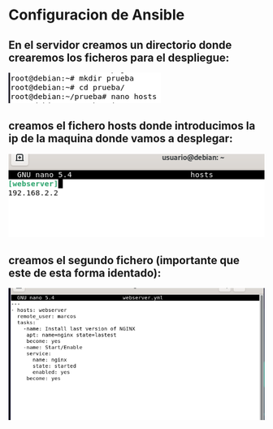 # Configuracion de Ansible
## En el servidor creamos un directorio donde crearemos los ficheros para el despliegue:
![a](https://github.com/1804marcos/-Ansible/blob/main/imagenes/paso1.PNG)
## creamos el fichero hosts donde introducimos la ip de la maquina donde vamos a desplegar:
![a](https://github.com/1804marcos/-Ansible/blob/main/imagenes/paso2.PNG)
## creamos el segundo fichero (importante que este de esta forma identado):
![a](https://github.com/1804marcos/-Ansible/blob/main/imagenes/paso3.PNG)
